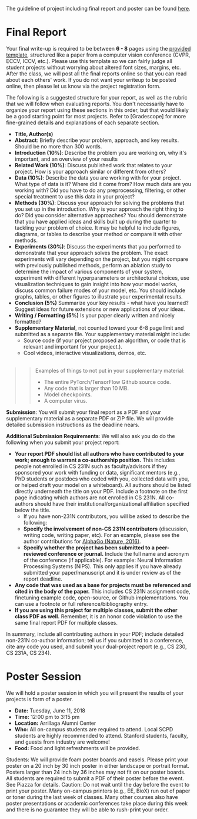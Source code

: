 The guideline of project including final report and poster can be found [here](http://cs231n.stanford.edu/project.html).<br/>
# Final Report
Your final write-up is required to be between **6 - 8** pages using the [provided template](http://www.pamitc.org/cvpr15/files/cvpr2015AuthorKit.zip), structured like a paper from a computer vision conference (CVPR, ECCV, ICCV, etc.). Please use this template so we can fairly judge all student projects without worrying about altered font sizes, margins, etc. After the class, we will post all the final reports online so that you can read about each others' work. If you do not want your writeup to be posted online, then please let us know via the project registration form.

The following is a suggested structure for your report, as well as the rubric that we will follow when evaluating reports. You don't necessarily have to organize your report using these sections in this order, but that would likely be a good starting point for most projects.
Refer to [Gradescope] for more fine-grained details and explanations of each separate section.

- **Title, Author(s)**
- **Abstract**: Briefly describe your problem, approach, and key results. Should be no more than 300 words.
- **Introduction (10%)**: Describe the problem you are working on, why it's important, and an overview of your results
- **Related Work (10%)**: Discuss published work that relates to your project. How is your approach similar or different from others?
- **Data (10%)**: Describe the data you are working with for your project. What type of data is it? Where did it come from? How much data are you working with? Did you have to do any preprocessing, filtering, or other special treatment to use this data in your project?
- **Methods (30%)**: Discuss your approach for solving the problems that you set up in the introduction. Why is your approach the right thing to do? Did you consider alternative approaches? You should demonstrate that you have applied ideas and skills built up during the quarter to tackling your problem of choice. It may be helpful to include figures, diagrams, or tables to describe your method or compare it with other methods.
- **Experiments (30%)**: Discuss the experiments that you performed to demonstrate that your approach solves the problem. The exact experiments will vary depending on the project, but you might compare with previously published methods, perform an ablation study to determine the impact of various components of your system, experiment with different hyperparameters or architectural choices, use visualization techniques to gain insight into how your model works, discuss common failure modes of your model, etc. You should include graphs, tables, or other figures to illustrate your experimental results.
- **Conclusion (5%)** Summarize your key results - what have you learned? Suggest ideas for future extensions or new applications of your ideas.
- **Writing / Formatting (5%)** Is your paper clearly written and nicely formatted?
- **Supplementary Material**, not counted toward your 6-8 page limit and submitted as a separate file. Your supplementary material might include:
  - Source code (if your project proposed an algorithm, or code that is relevant and important for your project.).
  - Cool videos, interactive visualizations, demos, etc.<br/><br/>
>>Examples of things to not put in your supplementary material:
>>- The entire PyTorch/TensorFlow Github source code.
>>- Any code that is larger than 10 MB.
>>- Model checkpoints.
>>- A computer virus.

**Submission**: You will submit your final report as a PDF and your supplementary material as a separate PDF or ZIP file. We will provide detailed submission instructions as the deadline nears.

**Additional Submission Requirements**: We will also ask you do do the following when you submit your project report:

- **Your report PDF should list all authors who have contributed to your work; enough to warrant a co-authorship position.** This includes people not enrolled in CS 231N such as faculty/advisors if they sponsored your work with funding or data, significant mentors (e.g., PhD students or postdocs who coded with you, collected data with you, or helped draft your model on a whiteboard). All authors should be listed directly underneath the title on your PDF. Include a footnote on the first page indicating which authors are not enrolled in CS 231N. All co-authors should have their institutional/organizational affiliation specified below the title.
  - If you have non-231N contributors, you will be asked to describe the following:
  - **Specify the involvement of non-CS 231N contributors** (discussion, writing code, writing paper, etc). For an example, please see the author contributions for [AlphaGo (Nature, 2016)](https://www.nature.com/nature/journal/v529/n7587/full/nature16961.html#author-information).
  - **Specify whether the project has been submitted to a peer-reviewed conference or journal.** Include the full name and acronym of the conference (if applicable). For example: Neural Information Processing Systems (NIPS). This only applies if you have already submitted your paper/manuscript and it is under review as of the report deadline.
- **Any code that was used as a base for projects must be referenced and cited in the body of the paper.** This includes CS 231N assignment code, finetuning example code, open-source, or Github implementations. You can use a footnote or full reference/bibliography entry.
- **If you are using this project for multiple classes, submit the other class PDF as well.** Remember, it is an honor code violation to use the same final report PDF for multiple classes.

In summary, include all contributing authors in your PDF; include detailed non-231N co-author information; tell us if you submitted to a conference, cite any code you used, and submit your dual-project report (e.g., CS 230, CS 231A, CS 234).

# Poster Session
We will hold a poster session in which you will present the results of your projects is form of a poster.
- **Date:** Tuesday, June 11, 2018
- **Time:** 12:00 pm to 3:15 pm
- **Location:** Arrillaga Alumni Center
- **Who:** All on-campus students are required to attend. Local SCPD students are highly recommended to attend. Stanford students, faculty, and guests from industry are welcome!
- **Food:** Food and light refreshments will be provided.<br/>

Students: We will provide foam poster boards and easels. Please print your poster on a 20 inch by 30 inch poster in either landscape or portrait format. Posters larger than 24 inch by 36 inches may not fit on our poster boards. All students are required to submit a PDF of their poster before the event. See Piazza for details. Caution: Do not wait until the day before the event to print your poster. Many on-campus printers (e.g., EE, BioX) run out of paper or toner during the last week of classes. Many other courses also have poster presentations or academic conferences take place during this week and there is no guarantee they will be able to rush-print your order.
